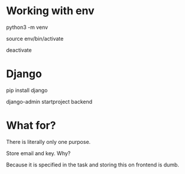 # Working with env

python3 -m venv <myenvname>

source env/bin/activate

deactivate

# Django

pip install django

django-admin startproject backend

# What for?

There is literally only one purpose. 

Store email and key. Why?

Because it is specified in the task and storing this on frontend is dumb.